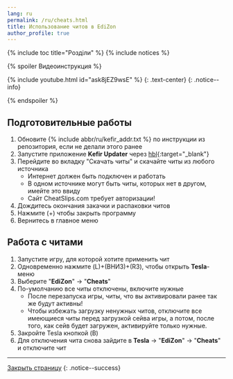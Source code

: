 ```yaml
---
lang: ru
permalink: /ru/cheats.html
title: Использование читов в EdiZon
author_profile: true
---
```


{% include toc title="Розділи" %}
{% include notices %}

{% spoiler Видеоинструкция %}

{% include youtube.html id="ask8jEZ9wsE" %}
{: .text-center}
{: .notice--info}

{% endspoiler %}

## Подготовительные работы 

1. Обновите {% include abbr/ru/kefir_addr.txt %} по инструкции из репозитория, если не делали этого ранее
1. Запустите приложение **Kefir Updater** через [hbl](/ru/hbl){:target="_blank"}
1. Перейдите во вкладку "Скачать читы" и скачайте читы из любого источника 
   * Интернет должен быть подключен и работать
   * В одном источнике могут быть читы, которых нет в другом, имейте это ввиду 
   * Сайт CheatSlips.com требует авторизации!
1. Дождитесь окончания закачки и распаковки читов
1. Нажмите (+) чтобы закрыть программу
1. Вернитесь в главное меню

## Работа с читами

1. Запустите игру, для которой хотите применить чит
1. Одновременно нажмите (L)+(ВНИЗ)+(R3), чтобы открыть **Tesla**-меню 
1. Выберите "**EdiZon**" -> "**Cheats**"
1. По-умолчанию все читы отключены, включите нужные
   + После перезапуска игры, читы, что вы активировали ранее так же будут активны!
   + Чтобы избежать загрузку ненужных читов, отключите все имеющиеся читы перед загрузкой сейва игры, а потом, после того, как сейв будет загружен, активируйте только нужные. 
1. Закройте Tesla кнопкой (B)
1. Для отключения чита снова зайдите в **Tesla** -> "**EdiZon**" -> "**Cheats**" и отключите чит

___

[Закрыть страницу](javascript:window.close();)
{: .notice--success}